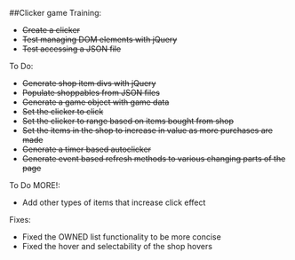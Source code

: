 ##Clicker game
Training:
* ~~Create a clicker~~
* ~~Test managing DOM elements with jQuery~~
* ~~Test accessing a JSON file~~

To Do:
* ~~Generate shop item divs with jQuery~~
* ~~Populate shoppables from JSON files~~
* ~~Generate a game object with game data~~
* ~~Set the clicker to click~~
* ~~Set the clicker to range based on items bought from shop~~
* ~~Set the items in the shop to increase in value as more purchases are made~~
* ~~Generate a timer based autoclicker~~
* ~~Generate event based refresh methods to various changing parts of the page~~

To Do MORE!:
* Add other types of items that increase click effect

Fixes:
* Fixed the OWNED list functionality to be more concise
* Fixed the hover and selectability of the shop hovers

